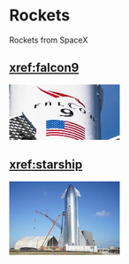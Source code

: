 # Rockets

Rockets from SpaceX


## <xref:falcon9>
[![F9](images/falcon9_link.jpg)](xref:falcon9)

## <xref:starship>
[![starship](images/starship_link.jpg)](xref:starship)

